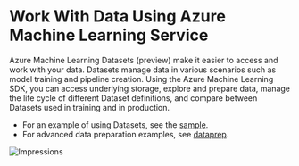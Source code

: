 # Work With Data Using Azure Machine Learning Service

Azure Machine Learning Datasets (preview) make it easier to access and work with your data. Datasets manage data in various scenarios such as model training and pipeline creation. Using the Azure Machine Learning SDK, you can access underlying storage, explore and prepare data, manage the life cycle of different Dataset definitions, and compare between Datasets used in training and in production.

- For an example of using Datasets, see the [sample](datasets).
- For advanced data preparation examples, see [dataprep](dataprep).


![Impressions](https://PixelServer20190423114238.azurewebsites.net/api/impressions/MachineLearningNotebooks/work-with-data/README..png) 